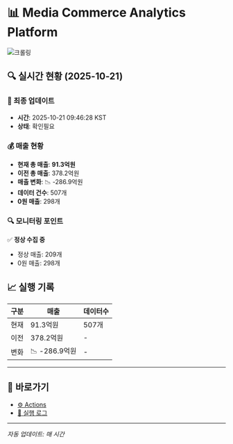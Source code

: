# 📊 Media Commerce Analytics Platform

![크롤링](https://img.shields.io/badge/크롤링-확인필요-orange)

## 🔍 실시간 현황 (2025-10-21)

### 📍 최종 업데이트
- **시간**: 2025-10-21 09:46:28 KST
- **상태**: 확인필요

### 💰 매출 현황
- **현재 총 매출**: **91.3억원**
- **이전 총 매출**: 378.2억원
- **매출 변화**: 📉 -286.9억원
- **데이터 건수**: 507개
- **0원 매출**: 298개

### 🔍 모니터링 포인트

✅ **정상 수집 중**
- 정상 매출: 209개
- 0원 매출: 298개


## 📈 실행 기록

| 구분 | 매출 | 데이터수 |
|------|------|----------|
| 현재 | 91.3억원 | 507개 |
| 이전 | 378.2억원 | - |
| 변화 | 📉 -286.9억원 | - |

---

## 🔗 바로가기

- [⚙️ Actions](../../actions)
- [📝 실행 로그](../../actions/workflows/daily_scraping.yml)

---

*자동 업데이트: 매 시간*
